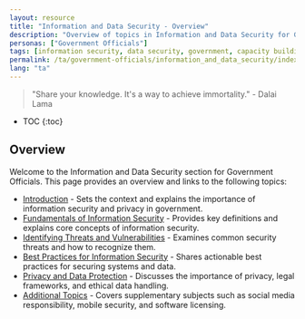 ```yaml
---
layout: resource
title: "Information and Data Security - Overview"
description: "Overview of topics in Information and Data Security for Government Officials."
personas: ["Government Officials"]
tags: [information security, data security, government, capacity building]
permalink: /ta/government-officials/information_and_data_security/index/
lang: "ta"
---
```


> "Share your knowledge. It's a way to achieve immortality." - Dalai Lama

* TOC
{:toc}

## Overview

Welcome to the Information and Data Security section for Government Officials. This page provides an overview and links to the following topics:

- [Introduction](./introduction/) - Sets the context and explains the importance of information security and privacy in government.
- [Fundamentals of Information Security](./fundamentals_of_info_security/) - Provides key definitions and explains core concepts of information security.
- [Identifying Threats and Vulnerabilities](./identifying_threats_and_vulnerabilities/) - Examines common security threats and how to recognize them.
- [Best Practices for Information Security](./best_practices_info_security/) - Shares actionable best practices for securing systems and data.
- [Privacy and Data Protection](./privacy_and_data_protection/) - Discusses the importance of privacy, legal frameworks, and ethical data handling.
- [Additional Topics](./additional_topics/) - Covers supplementary subjects such as social media responsibility, mobile security, and software licensing.

